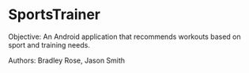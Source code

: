 # SportsTrainer

Objective: An Android application that recommends workouts based on sport and training needs.

Authors:
Bradley Rose,
Jason Smith
